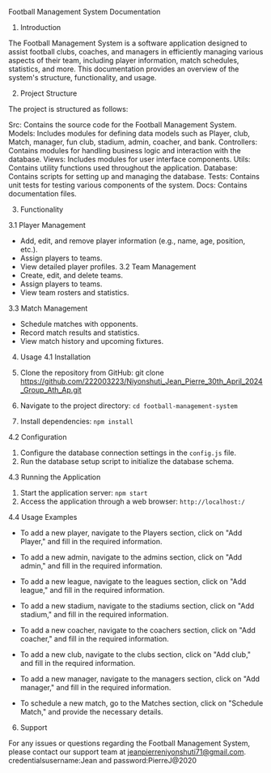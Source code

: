 
Football Management System Documentation

1. Introduction

The Football Management System is a software application designed to assist football clubs, coaches, and managers in efficiently managing various aspects of their team, including player information, match schedules, statistics, and more. This documentation provides an overview of the system's structure, functionality, and usage.

2. Project Structure

The project is structured as follows:

Src: Contains the source code for the Football Management System.
  Models: Includes modules for defining data models such as Player, club, Match, manager, fun club, stadium, admin, coacher, and bank.
  Controllers: Contains modules for handling business logic and interaction with the database.
  Views: Includes modules for user interface components.
  Utils: Contains utility functions used throughout the application.
Database: Contains scripts for setting up and managing the database.
Tests: Contains unit tests for testing various components of the system.
Docs: Contains documentation files.

 3. Functionality

3.1 Player Management
- Add, edit, and remove player information (e.g., name, age, position, etc.).
- Assign players to teams.
- View detailed player profiles.
3.2 Team Management
- Create, edit, and delete teams.
- Assign players to teams.
- View team rosters and statistics.

3.3 Match Management
- Schedule matches with opponents.
- Record match results and statistics.
- View match history and upcoming fixtures.
 4. Usage
 4.1 Installation

1. Clone the repository from GitHub: git clone https://github.com/222003223/Niyonshuti_Jean_Pierre_30th_April_2024_Group_Ath_Ap.git
2. Navigate to the project directory: `cd football-management-system`
3. Install dependencies: `npm install`

4.2 Configuration

1. Configure the database connection settings in the `config.js` file.
2. Run the database setup script to initialize the database schema.

4.3 Running the Application

1. Start the application server: `npm start`
2. Access the application through a web browser: `http://localhost:/`

 4.4 Usage Examples

- To add a new player, navigate to the Players section, click on "Add Player," and fill in the required information.
- To add a new admin, navigate to the admins section, click on "Add admin," and fill in the required information.

- To add a new league, navigate to the leagues section, click on "Add league," and fill in the required information.

- To add a new stadium, navigate to the stadiums section, click on "Add stadium," and fill in the required information.

- To add a new coacher, navigate to the coachers section, click on "Add coacher," and fill in the required information.

- To add a new club, navigate to the clubs section, click on "Add club," and fill in the required information.

- To add a new manager, navigate to the managers section, click on "Add manager," and fill in the required information.

- To schedule a new match, go to the Matches section, click on "Schedule Match," and provide the necessary details.

6. Support

For any issues or questions regarding the Football Management System, please contact our support team at jeanpierreniyonshuti71@gmail.com.
credentialsusername:Jean
and password:PierreJ@2020 
